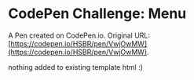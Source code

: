 # CodePen Challenge: Menu

A Pen created on CodePen.io. Original URL: [https://codepen.io/HSBR/pen/VwjOwMW](https://codepen.io/HSBR/pen/VwjOwMW).

nothing added to existing template html :)
